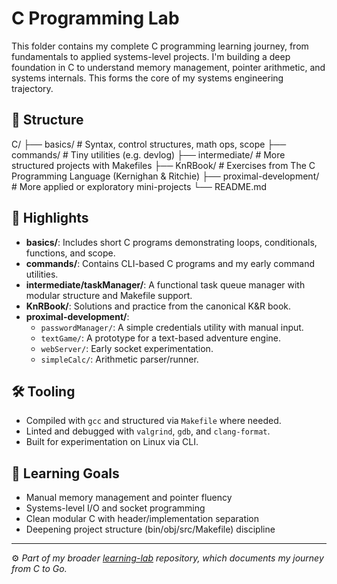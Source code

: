 # C Programming Lab

This folder contains my complete C programming learning journey, from fundamentals to applied systems-level projects. I'm building a deep foundation in C to understand memory management, pointer arithmetic, and systems internals. This forms the core of my systems engineering trajectory.

## 📁 Structure

C/
├── basics/ # Syntax, control structures, math ops, scope
├── commands/ # Tiny utilities (e.g. devlog)
├── intermediate/ # More structured projects with Makefiles
├── KnRBook/ # Exercises from The C Programming Language (Kernighan & Ritchie)
├── proximal-development/ # More applied or exploratory mini-projects
└── README.md

## 📌 Highlights

- **basics/**: Includes short C programs demonstrating loops, conditionals, functions, and scope.
- **commands/**: Contains CLI-based C programs and my early command utilities.
- **intermediate/taskManager/**: A functional task queue manager with modular structure and Makefile support.
- **KnRBook/**: Solutions and practice from the canonical K&R book.
- **proximal-development/**:
  - `passwordManager/`: A simple credentials utility with manual input.
  - `textGame/`: A prototype for a text-based adventure engine.
  - `webServer/`: Early socket experimentation.
  - `simpleCalc/`: Arithmetic parser/runner.

## 🛠 Tooling

- Compiled with `gcc` and structured via `Makefile` where needed.
- Linted and debugged with `valgrind`, `gdb`, and `clang-format`.
- Built for experimentation on Linux via CLI.

## 🎯 Learning Goals

- Manual memory management and pointer fluency
- Systems-level I/O and socket programming
- Clean modular C with header/implementation separation
- Deepening project structure (bin/obj/src/Makefile) discipline

---

⚙️ *Part of my broader [learning-lab](https://github.com/JacobSmxth/learning-lab) repository, which documents my journey from C to Go.*

